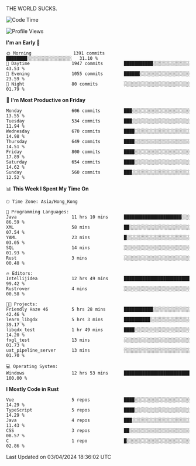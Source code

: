THE WORLD SUCKS.

<!--START_SECTION:waka-->
![Code Time](http://img.shields.io/badge/Code%20Time-114%20hrs%2022%20mins-blue)

![Profile Views](http://img.shields.io/badge/Profile%20Views-0-blue)

**I'm an Early 🐤** 

```text
🌞 Morning                1391 commits        ████████░░░░░░░░░░░░░░░░░   31.10 % 
🌆 Daytime                1947 commits        ███████████░░░░░░░░░░░░░░   43.53 % 
🌃 Evening                1055 commits        ██████░░░░░░░░░░░░░░░░░░░   23.59 % 
🌙 Night                  80 commits          ░░░░░░░░░░░░░░░░░░░░░░░░░   01.79 % 
```
📅 **I'm Most Productive on Friday** 

```text
Monday                   606 commits         ███░░░░░░░░░░░░░░░░░░░░░░   13.55 % 
Tuesday                  534 commits         ███░░░░░░░░░░░░░░░░░░░░░░   11.94 % 
Wednesday                670 commits         ████░░░░░░░░░░░░░░░░░░░░░   14.98 % 
Thursday                 649 commits         ████░░░░░░░░░░░░░░░░░░░░░   14.51 % 
Friday                   800 commits         ████░░░░░░░░░░░░░░░░░░░░░   17.89 % 
Saturday                 654 commits         ████░░░░░░░░░░░░░░░░░░░░░   14.62 % 
Sunday                   560 commits         ███░░░░░░░░░░░░░░░░░░░░░░   12.52 % 
```


📊 **This Week I Spent My Time On** 

```text
🕑︎ Time Zone: Asia/Hong_Kong

💬 Programming Languages: 
Java                     11 hrs 10 mins      ██████████████████████░░░   86.59 % 
XML                      58 mins             ██░░░░░░░░░░░░░░░░░░░░░░░   07.54 % 
YAML                     23 mins             █░░░░░░░░░░░░░░░░░░░░░░░░   03.05 % 
SQL                      14 mins             ░░░░░░░░░░░░░░░░░░░░░░░░░   01.93 % 
Rust                     3 mins              ░░░░░░░░░░░░░░░░░░░░░░░░░   00.48 % 

🔥 Editors: 
Intellijidea             12 hrs 49 mins      █████████████████████████   99.42 % 
Rustrover                4 mins              ░░░░░░░░░░░░░░░░░░░░░░░░░   00.58 % 

🐱‍💻 Projects: 
Friendly Haze 46         5 hrs 28 mins       ███████████░░░░░░░░░░░░░░   42.46 % 
learn_libgdx             5 hrs 3 mins        ██████████░░░░░░░░░░░░░░░   39.17 % 
libgdx_test              1 hr 49 mins        ████░░░░░░░░░░░░░░░░░░░░░   14.20 % 
fxgl_test                13 mins             ░░░░░░░░░░░░░░░░░░░░░░░░░   01.73 % 
uat_pipeline_server      13 mins             ░░░░░░░░░░░░░░░░░░░░░░░░░   01.70 % 

💻 Operating System: 
Windows                  12 hrs 53 mins      █████████████████████████   100.00 % 
```

**I Mostly Code in Rust** 

```text
Vue                      5 repos             ████░░░░░░░░░░░░░░░░░░░░░   14.29 % 
TypeScript               5 repos             ████░░░░░░░░░░░░░░░░░░░░░   14.29 % 
Java                     4 repos             ███░░░░░░░░░░░░░░░░░░░░░░   11.43 % 
CSS                      3 repos             ██░░░░░░░░░░░░░░░░░░░░░░░   08.57 % 
C                        1 repo              █░░░░░░░░░░░░░░░░░░░░░░░░   02.86 % 
```




 Last Updated on 03/04/2024 18:36:02 UTC
<!--END_SECTION:waka-->
